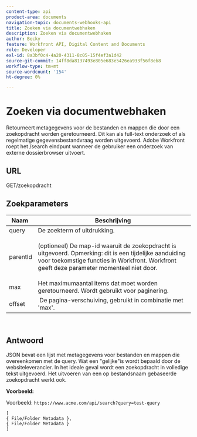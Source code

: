 ```yaml
---
content-type: api
product-area: documents
navigation-topic: documents-webhooks-api
title: Zoeken via documentwebhaken
description: Zoeken via documentwebhaken
author: Becky
feature: Workfront API, Digital Content and Documents
role: Developer
exl-id: 8a3bf0c4-4a20-4311-8c05-15f4ef3a1d42
source-git-commit: 14ff8da8137493e805e683e5426ea933f56f8eb8
workflow-type: tm+mt
source-wordcount: '154'
ht-degree: 0%

---
```


# Zoeken via documentwebhaken

Retourneert metagegevens voor de bestanden en mappen die door een zoekopdracht worden geretourneerd. Dit kan als full-text onderzoek of als regelmatige gegevensbestandvraag worden uitgevoerd. Adobe Workfront roept het /search eindpunt wanneer de gebruiker een onderzoek van externe dossierbrowser uitvoert.

## URL

GET/zoekopdracht

## Zoekparameters

<table style="table-layout:auto"> 
 <col> 
 <col> 
 <thead> 
  <tr> 
   <th>Naam </th> 
   <th>Beschrijving</th> 
  </tr> 
 </thead> 
 <tbody> 
  <tr> 
   <td>query</td> 
   <td>De zoekterm of uitdrukking.</td> 
  </tr> 
  <tr> 
   <td>parentId</td> 
   <td> <p>(optioneel) De map-id waaruit de zoekopdracht is uitgevoerd. Opmerking: dit is een tijdelijke aanduiding voor toekomstige functies in Workfront. Workfront geeft deze parameter momenteel niet door. </p> </td> 
  </tr> 
  <tr> 
   <td>max</td> 
   <td>Het maximumaantal items dat moet worden geretourneerd. Wordt gebruikt voor paginering.</td> 
  </tr> 
  <tr> 
   <td>offset</td> 
   <td> De pagina-verschuiving, gebruikt in combinatie met 'max'.</td> 
  </tr> 
 </tbody> 
</table>

 

## Antwoord

JSON bevat een lijst met metagegevens voor bestanden en mappen die overeenkomen met de query. Wat een &quot;gelijke&quot;is wordt bepaald door de websiteleverancier. In het ideale geval wordt een zoekopdracht in volledige tekst uitgevoerd. Het uitvoeren van een op bestandsnaam gebaseerde zoekopdracht werkt ook.

**Voorbeeld:**

Voorbeeld:  `https://www.acme.com/api/search?query=test-query`

```
[ 
{ File/Folder Metadata },
{ File/Folder Metadata } 
]
```
